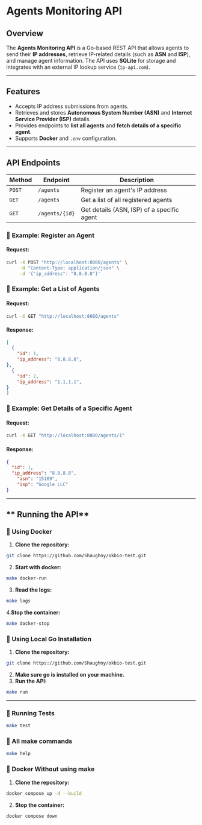 # **Agents Monitoring API** 

## **Overview**
The **Agents Monitoring API** is a Go-based REST API that allows agents to send their **IP addresses**, retrieve IP-related details (such as **ASN** and **ISP**), and manage agent information. The API uses **SQLite** for storage and integrates with an external IP lookup service (`ip-api.com`).

---

## **Features**
- Accepts IP address submissions from agents.  
- Retrieves and stores **Autonomous System Number (ASN)** and **Internet Service Provider (ISP)** details.  
- Provides endpoints to **list all agents** and **fetch details of a specific agent**.   
- Supports **Docker** and `.env` configuration.

---
## API Endpoints

| Method | Endpoint        | Description |
|--------|----------------|-------------|
| `POST` | `/agents`      | Register an agent's IP address |
| `GET`  | `/agents`      | Get a list of all registered agents |
| `GET`  | `/agents/{id}` | Get details (ASN, ISP) of a specific agent |




### 🔹 **Example: Register an Agent**
#### **Request:**
```sh
curl -X POST "http://localhost:8080/agents" \
     -H "Content-Type: application/json" \
     -d '{"ip_address": "8.8.8.8"}'

```


### 🔹 **Example: Get a List of Agents**
#### **Request:**
```sh
curl -X GET "http://localhost:8080/agents"
```
#### **Response:**
```json
[
  {
    "id": 1,
    "ip_address": "8.8.8.8",
},
  {
    "id": 2,
    "ip_address": "1.1,1.1",
}
]
```


### 🔹 **Example: Get Details of a Specific Agent**
#### **Request:**
```sh
curl -X GET "http://localhost:8080/agents/1"
```
#### **Response:**
```json
{
  "id": 1,
  "ip_address": "8.8.8.8",
    "asn": "15169",
    "isp": "Google LLC"
}
```

---
## ** Running the API**
### **🔹 Using Docker**
1. **Clone the repository:**
```sh
git clone https://github.com/Shaughny/okbio-test.git
```

2. **Start with docker:**
```sh
make docker-run
```
3. **Read the logs:**
```sh
make logs
```

4.**Stop the container:**
```sh
make docker-stop
```

### **🔹 Using Local Go Installation**
1. **Clone the repository:**
```sh
git clone https://github.com/Shaughny/okbio-test.git
```

2. **Make sure go is installed on your machine.**
3. **Run the API:**
```sh
make run
```

---
### **🔹 Running Tests**
```sh
make test
```


### **🔹 All make commands**
```sh
make help
```

### **🔹 Docker Without using make**
1. **Clone the repository:**
```sh 
docker compose up -d --build
```
2. **Stop the container:**
```sh
docker compose down
```


